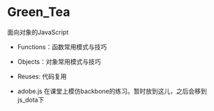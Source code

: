 Green_Tea
=========

面向对象的JavaScript

* Functions：函数常用模式与技巧

* Objects：对象常用模式与技巧

* Reuses: 代码复用

* adobe.js 在课堂上模仿backbone的练习。暂时放到这儿，之后会移到js_dota下
